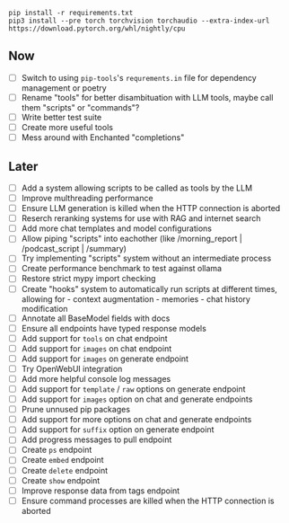 ```
pip install -r requirements.txt
pip3 install --pre torch torchvision torchaudio --extra-index-url https://download.pytorch.org/whl/nightly/cpu
```

## Now

- [ ] Switch to using `pip-tools`'s `requrements.in` file for dependency management or poetry
- [ ] Rename "tools" for better disambituation with LLM tools, maybe call them "scripts" or "commands"?
- [ ] Write better test suite
- [ ] Create more useful tools
- [ ] Mess around with Enchanted "completions"

## Later

- [ ] Add a system allowing scripts to be called as tools by the LLM
- [ ] Improve multhreading performance
- [ ] Ensure LLM generation is killed when the HTTP connection is aborted
- [ ] Reserch reranking systems for use with RAG and internet search
- [ ] Add more chat templates and model configurations
- [ ] Allow piping "scripts" into eachother (like /morning_report | /podcast_script | /summary)
- [ ] Try implementing "scripts" system without an intermediate process
- [ ] Create performance benchmark to test against ollama
- [ ] Restore strict mypy import checking
- [ ] Create "hooks" system to automatically run scripts at different times, allowing for - context augmentation - memories - chat history modification
- [ ] Annotate all BaseModel fields with docs
- [ ] Ensure all endpoints have typed response models
- [ ] Add support for `tools` on chat endpoint
- [ ] Add support for `images` on chat endpoint
- [ ] Add support for `images` on generate endpoint
- [ ] Try OpenWebUI integration
- [ ] Add more helpful console log messages
- [ ] Add support for `template` / `raw` options on generate endpoint
- [ ] Add support for `images` option on chat and generate endpoints
- [ ] Prune unnused pip packages
- [ ] Add support for more options on chat and generate endpoints
- [ ] Add support for `suffix` option on generate endpoint
- [ ] Add progress messages to pull endpoint
- [ ] Create `ps` endpoint
- [ ] Create `embed` endpoint
- [ ] Create `delete` endpoint
- [ ] Create `show` endpoint
- [ ] Improve response data from tags endpoint
- [ ] Ensure command processes are killed when the HTTP connection is aborted
